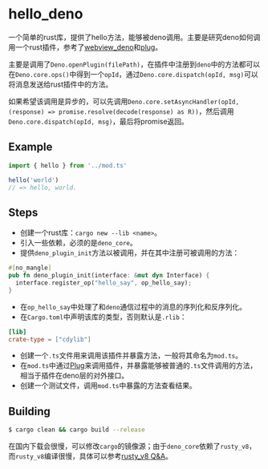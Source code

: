 # hello_deno

一个简单的rust库，提供了hello方法，能够被deno调用。主要是研究deno如何调用一个rust插件，参考了[webview_deno](https://github.com/webview/webview_deno)和[plug](https://github.com/denosaurs/plug)。


主要是调用了`Deno.openPlugin(filePath)`，在插件中注册到`deno`中的方法都可以在`Deno.core.ops()`中得到一个`opId`，通过`Deno.core.dispatch(opId, msg)`可以将消息发送给rust插件中的方法。

如果希望该调用是异步的，可以先调用`Deno.core.setAsyncHandler(opId, (response) => promise.resolve(decode(response) as R))`，然后调用`Deno.core.dispatch(opId, msg)`，最后将promise返回。


## Example

```typescript
import { hello } from '../mod.ts'

hello('world')
// => hello, world.
```

## Steps

* 创建一个rust库：`cargo new --lib <name>`。
* 引入一些依赖，必须的是`deno_core`。
* 提供`deno_plugin_init`方法以被调用，并在其中注册可被调用的方法：
```rust
#[no_mangle]
pub fn deno_plugin_init(interface: &mut dyn Interface) {
  interface.register_op("hello_say", op_hello_say);
}
```
* 在`op_hello_say`中处理了和`deno`通信过程中的消息的序列化和反序列化。
* 在`Cargo.toml`中声明该库的类型，否则默认是`.rlib`：
```toml
[lib]
crate-type = ["cdylib"]
```
* 创建一个`.ts`文件用来调用该插件并暴露方法，一般将其命名为`mod.ts`。
* 在`mod.ts`中通过[Plug](https://x.nest.land/plug@0.0.4/mod.ts)来调用插件，并暴露能够被普通的`.ts`文件调用的方法，相当于插件在deno层的对外接口。
* 创建一个测试文件，调用`mod.ts`中暴露的方法查看结果。

## Building
```bash
$ cargo clean && cargo build --release
```
在国内下载会很慢，可以修改`cargo`的镜像源；由于`deno_core`依赖了`rusty_v8`，而`rusty_v8`编译很慢，具体可以参考[rusty_v8 Q&A](https://github.com/denoland/rusty_v8)。